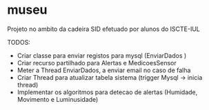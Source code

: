 # museu
Projeto no ambito da cadeira SID efetuado por alunos do ISCTE-IUL


TODOS:

  - Criar classe para enviar registos para mysql (EnviarDados <Thread>)
  - Criar recurso partilhado para Alertas e MedicoesSensor
  - Meter a Thread EnviarDados, a enviar email no caso de falha
  - Criar Thread para atualizar tabela sistema (trigger Mysql -> inicia thread)
  - Implementar os algoritmos para detecao de alertas (Humidade, Movimento e Luminusidade)
